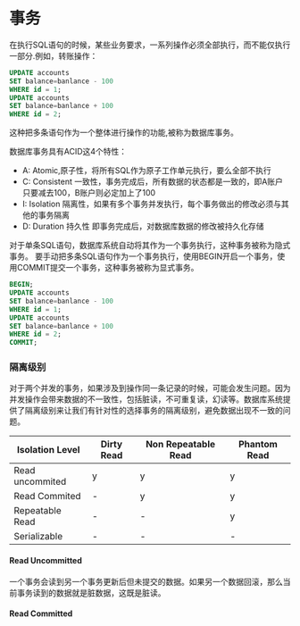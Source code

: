 # 事务

在执行SQL语句的时候，某些业务要求，一系列操作必须全部执行，而不能仅执行一部分.例如，转账操作：

```sql
UPDATE accounts
SET balance=banlance - 100
WHERE id = 1;
UPDATE accounts
SET balance=banlance + 100
WHERE id = 2;
```

这种把多条语句作为一个整体进行操作的功能,被称为数据库事务。

数据库事务具有ACID这4个特性：

* A: Atomic,原子性，将所有SQL作为原子工作单元执行，要么全部不执行
* C: Consistent 一致性，事务完成后，所有数据的状态都是一致的，即A账户只要减去100，B账户则必定加上了100
* I: Isolation 隔离性，如果有多个事务并发执行，每个事务做出的修改必须与其他的事务隔离
* D: Duration 持久性 即事务完成后，对数据库数据的修改被持久化存储

对于单条SQL语句，数据库系统自动将其作为一个事务执行，这种事务被称为隐式事务。
要手动把多条SQL语句作为一个事务执行，使用BEGIN开启一个事务，使用COMMIT提交一个事务，这种事务被称为显式事务。

```sql
BEGIN;
UPDATE accounts
SET balance=banlance - 100
WHERE id = 1;
UPDATE accounts
SET balance=banlance + 100
WHERE id = 2;
COMMIT;
```

### 隔离级别

对于两个并发的事务，如果涉及到操作同一条记录的时候，可能会发生问题。因为并发操作会带来数据的不一致性，包括脏读，不可重复读，幻读等。数据库系统提供了隔离级别来让我们有针对性的选择事务的隔离级别，避免数据出现不一致的问题。

| Isolation Level | Dirty Read | Non Repeatable Read | Phantom Read |
| ---- | ---- |---------------------|--------------|
| Read uncommited | y | y                   | y            |
| Read Commited | - | y                   | y            |
| Repeatable Read | - | -                   | y            |
| Serializable | - | -                   | - |           


#### Read Uncommitted  

一个事务会读到另一个事务更新后但未提交的数据。如果另一个数据回滚，那么当前事务读到的数据就是脏数据，这既是脏读。

#### Read Committed  
